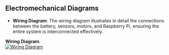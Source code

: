 ## Electromechanical Diagrams

- **Wiring Diagram**: The wiring diagram illustrates in detail the connections between the battery, sensors, motors, and Raspberry Pi, ensuring the entire system is interconnected effectively.

**Wiring Diagram**:  
[![Wiring Diagram](https://drive.google.com/uc?id=1sE2XPslHL6wj4SeEzqFB85HH2IpVUXp9)](https://drive.google.com/file/d/1sE2XPslHL6wj4SeEzqFB85HH2IpVUXp9/view?usp=sharing)
